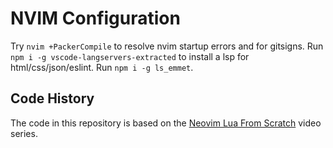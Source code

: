 # NVIM Configuration

Try `nvim +PackerCompile` to resolve nvim startup errors and for gitsigns.
Run `npm i -g vscode-langservers-extracted` to install a lsp for html/css/json/eslint.
Run `npm i -g ls_emmet`.
  
## Code History

The code in this repository is based on the 
[Neovim Lua From Scratch](https://www.youtube.com/playlist?list=PLPDVgSbOnt7LXQ8DTzu37UwCpA0elyD0V)
video series.

